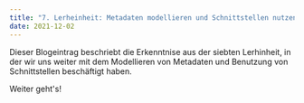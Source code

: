 ```yaml
---
title: "7. Lerheinheit: Metadaten modellieren und Schnittstellen nutzen 1/2"
date: 2021-12-02
---
```


Dieser Blogeintrag beschriebt die Erkenntnise aus der siebten Lerhinheit, in der wir uns weiter mit dem Modellieren von Metadaten und Benutzung von Schnittstellen beschäftigt haben.

Weiter geht's! 
